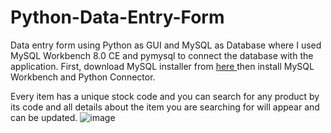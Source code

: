 # Python-Data-Entry-Form
Data entry form using Python as GUI and MySQL as Database where I used MySQL Workbench 8.0 CE and pymysql to connect the database with the application. First, download MySQL installer from <a href="https://dev.mysql.com/downloads/installer/"> here </a> then install MySQL Workbench and Python Connector.

Every item has a unique stock code and you can search for any product by its code and all details about the item you are searching for will appear and can be updated.
![image](https://user-images.githubusercontent.com/86320260/219156715-fd1f038f-1401-4907-aa42-8447704f73f4.png)
